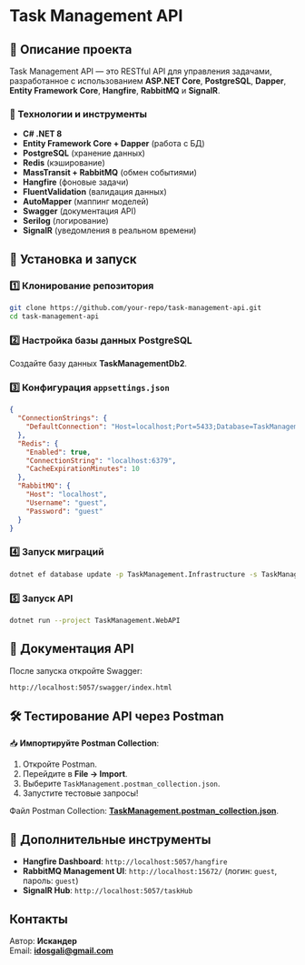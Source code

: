 # Task Management API

## 📌 Описание проекта
Task Management API — это RESTful API для управления задачами, разработанное с использованием **ASP.NET Core**, **PostgreSQL**, **Dapper**, **Entity Framework Core**, **Hangfire**, **RabbitMQ** и **SignalR**.

### 🔧 Технологии и инструменты
- **C# .NET 8**
- **Entity Framework Core + Dapper** (работа с БД)
- **PostgreSQL** (хранение данных)
- **Redis** (кэширование)
- **MassTransit + RabbitMQ** (обмен событиями)
- **Hangfire** (фоновые задачи)
- **FluentValidation** (валидация данных)
- **AutoMapper** (маппинг моделей)
- **Swagger** (документация API)
- **Serilog** (логирование)
- **SignalR** (уведомления в реальном времени)

## 🚀 Установка и запуск

### 1️⃣ Клонирование репозитория
```sh
git clone https://github.com/your-repo/task-management-api.git
cd task-management-api
```

### 2️⃣ Настройка базы данных PostgreSQL
Создайте базу данных **TaskManagementDb2**.

### 3️⃣ Конфигурация `appsettings.json`
```json
{
  "ConnectionStrings": {
    "DefaultConnection": "Host=localhost;Port=5433;Database=TaskManagementDb2;Username=postgres;Password=postgres"
  },
  "Redis": {
    "Enabled": true,
    "ConnectionString": "localhost:6379",
    "CacheExpirationMinutes": 10
  },
  "RabbitMQ": {
    "Host": "localhost",
    "Username": "guest",
    "Password": "guest"
  }
}
```

### 4️⃣ Запуск миграций
```sh
dotnet ef database update -p TaskManagement.Infrastructure -s TaskManagement.WebAPI
```

### 5️⃣ Запуск API
```sh
dotnet run --project TaskManagement.WebAPI
```

## 📄 Документация API
После запуска откройте Swagger:
```
http://localhost:5057/swagger/index.html
```

## 🛠 Тестирование API через Postman

📥 **Импортируйте Postman Collection**:
1. Откройте Postman.
2. Перейдите в **File → Import**.
3. Выберите `TaskManagement.postman_collection.json`.
4. Запустите тестовые запросы!

Файл Postman Collection: **[TaskManagement.postman_collection.json](TaskManagement.postman_collection.json)**.

## 🔗 Дополнительные инструменты
- **Hangfire Dashboard**: `http://localhost:5057/hangfire`
- **RabbitMQ Management UI**: `http://localhost:15672/` (логин: `guest`, пароль: `guest`)
- **SignalR Hub**: `http://localhost:5057/taskHub`

## Контакты
Автор: **Искандер**  
Email: **idosgali@gmail.com**

